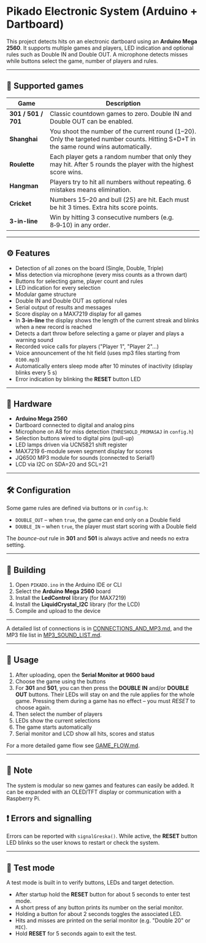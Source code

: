 # Pikado Electronic System (Arduino + Dartboard)

This project detects hits on an electronic dartboard using an **Arduino Mega 2560**. It supports multiple games and players, LED indication and optional rules such as Double IN and Double OUT. A microphone detects misses while buttons select the game, number of players and rules.

---

## 🎯 Supported games

| Game | Description |
|-------------|------|
| **301 / 501 / 701** | Classic countdown games to zero. Double IN and Double OUT can be enabled. |
| **Shanghai** | You shoot the number of the current round (1–20). Only the targeted number counts. Hitting S+D+T in the same round wins automatically. |
| **Roulette** | Each player gets a random number that only they may hit. After 5 rounds the player with the highest score wins. |
| **Hangman** | Players try to hit all numbers without repeating. 6 mistakes means elimination. |
| **Cricket** | Numbers 15–20 and bull (25) are hit. Each must be hit 3 times. Extra hits score points. |
| **3-in-line** | Win by hitting 3 consecutive numbers (e.g. 8‑9‑10) in any order. |

---

## ⚙️ Features

- Detection of all zones on the board (Single, Double, Triple)
- Miss detection via microphone (every miss counts as a thrown dart)
- Buttons for selecting game, player count and rules
- LED indication for every selection
- Modular game structure
- Double IN and Double OUT as optional rules
- Serial output of results and messages
- Score display on a MAX7219 display for all games
- In **3-in-line** the display shows the length of the current streak and blinks when a new record is reached
- Detects a dart throw before selecting a game or player and plays a warning sound
- Recorded voice calls for players ("Player 1", "Player 2"...)
- Voice announcement of the hit field (uses mp3 files starting from `0100.mp3`)
- Automatically enters sleep mode after 10 minutes of inactivity (display blinks every 5 s)
- Error indication by blinking the **RESET** button LED

---

## 🧰 Hardware

- **Arduino Mega 2560**
- Dartboard connected to digital and analog pins
- Microphone on A8 for miss detection (`THRESHOLD_PROMASAJ` in `config.h`)
- Selection buttons wired to digital pins (pull-up)
- LED lamps driven via UCN5821 shift register
- MAX7219 6-module seven segment display for scores
- JQ6500 MP3 module for sounds (connected to Serial1)
- LCD via I2C on SDA=20 and SCL=21

---

## 🛠️ Configuration

Some game rules are defined via buttons or in `config.h`:

- `DOUBLE_OUT` – when `true`, the game can end only on a Double field
- `DOUBLE_IN` – when `true`, the player must start scoring with a Double field

The *bounce-out* rule in **301** and **501** is always active and needs no extra setting.

---

## 🔧 Building

1. Open `PIKADO.ino` in the Arduino IDE or CLI
2. Select the **Arduino Mega 2560** board
3. Install the **LedControl** library (for MAX7219)
4. Install the **LiquidCrystal_I2C** library (for the LCD)
5. Compile and upload to the device

---
A detailed list of connections is in [CONNECTIONS_AND_MP3.md](docs/CONNECTIONS_AND_MP3.md), and the MP3 file list in [MP3_SOUND_LIST.md](docs/MP3_SOUND_LIST.md).

---

## 🧪 Usage

1. After uploading, open the **Serial Monitor at 9600 baud**
2. Choose the game using the buttons
3. For **301** and **501**, you can then press the **DOUBLE IN** and/or **DOUBLE OUT** buttons. Their LEDs will stay on and the rule applies for the whole game. Pressing them during a game has no effect – you must *RESET* to choose again.
4. Then select the number of players
5. LEDs show the current selections
6. The game starts automatically
7. Serial monitor and LCD show all hits, scores and status

For a more detailed game flow see [GAME_FLOW.md](docs/GAME_FLOW.md).

---

## 📌 Note

The system is modular so new games and features can easily be added. It can be expanded with an OLED/TFT display or communication with a Raspberry Pi.

## ❗ Errors and signalling

Errors can be reported with `signalGreska()`. While active, the **RESET** button LED blinks so the user knows to restart or check the system.

---
## 🧪 Test mode

A test mode is built in to verify buttons, LEDs and target detection.

- After startup hold the **RESET** button for about 5 seconds to enter test mode.
- A short press of any button prints its number on the serial monitor.
- Holding a button for about 2 seconds toggles the associated LED.
- Hits and misses are printed on the serial monitor (e.g. "Double 20" or `MIC`).
- Hold **RESET** for 5 seconds again to exit the test.


